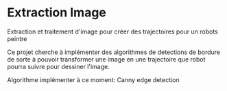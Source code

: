 # Extraction Image
 Extraction et traitement d'image pour créer des trajectoires pour un robots peintre

 Ce projet cherche à implémenter des algorithmes de detections de bordure de sorte à pouvoir transformer une image en une trajectoire que robot pourra suivre pour dessiner l'image.

 Algorithme implémenter à ce moment:
    Canny edge detection
